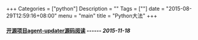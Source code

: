 +++
Categories = ["python"]
Description = ""
Tags = [""]
date = "2015-08-29T12:59:16+08:00"
menu = "main"
title = "Python大法"
+++

#### **[开源项目agent-updater源码阅读](/post/other/开源项目agent-updater源码阅读)**   ------ *2015-11-18*
